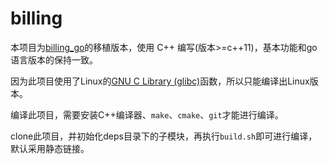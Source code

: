 # billing

本项目为[billing_go](https://github.com/liuguangw/billing_go)的移植版本，使用 C++ 编写(版本>=c++11)，基本功能和go语言版本的保持一致。

因为此项目使用了Linux的[GNU C Library (glibc)](https://www.gnu.org/software/libc/libc.html)函数，所以只能编译出Linux版本。

编译此项目，需要安装C++编译器、`make`、`cmake`、`git`才能进行编译。

clone此项目，并初始化deps目录下的子模块，再执行`build.sh`即可进行编译，默认采用静态链接。

